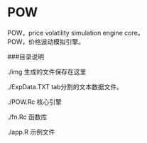 # POW
POW，price volatility simulation engine core。  
POW，价格波动模拟引擎。

###目录说明  

./img  生成的文件保存在这里  

./ExpData.TXT  tab分割的文本数据文件。  

./POW.Rc 核心引擎  

./fn.Rc 函数库  

./app.R 示例文件
